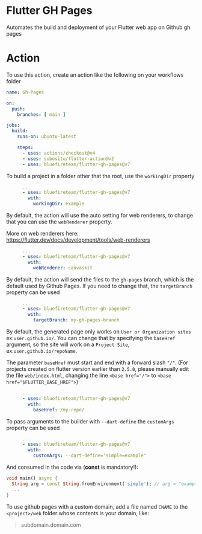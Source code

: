 # Flutter GH Pages

Automates the build and deployment of your Flutter web app on Github gh pages

# Action

To use this action, create an action like the following on your workflows folder

```yml
name: Gh-Pages

on:
  push:
    branches: [ main ]

jobs:
  build:
    runs-on: ubuntu-latest

    steps:
      - uses: actions/checkout@v4
      - uses: subosito/flutter-action@v2
      - uses: bluefireteam/flutter-gh-pages@v7
```
To build a project in a folder other that the root, use the `workingDir` property

```yml
      ...
      - uses: bluefireteam/flutter-gh-pages@v7
        with:
          workingDir: example
```

By default, the action will use the auto setting for web renderers, to change that you can use the `webRenderer` property.

More on web renderers here: https://flutter.dev/docs/development/tools/web-renderers

```yml
      ...
      - uses: bluefireteam/flutter-gh-pages@v7
        with:
          webRenderer: canvaskit
```

By default, the action will send the files to the `gh-pages` branch, which is the default used by Github Pages.
If you need to change that, the `targetBranch` property can be used

```yml
      ...
      - uses: bluefireteam/flutter-gh-pages@v7
        with:
          targetBranch: my-gh-pages-branch
```

By default, the generated page only works on `User or Organization sites` ex:`user.github.io/`. 
You can change that by specifying the `baseHref` argument, so the site will work on a `Project Site`, ex:`user.github.io/repoName`.

The parameter `baseHref` must start and end with a forward slash `"/"`.
(For projects created on flutter version earlier than `2.5.0`, please manually edit the file `web/index.html`, changing the line `<base href="/">` to `<base href="$FLUTTER_BASE_HREF">`)

```yml
      ...
      - uses: bluefireteam/flutter-gh-pages@v7
        with:
          baseHref: /my-repo/
```

To pass arguments to the builder with `--dart-define` the `customArgs` property can be used

```yml
      ...
      - uses: bluefireteam/flutter-gh-pages@v7
        with:
          customArgs: --dart-define="simple=example"
```


And consumed in the code via (**const** is mandatory!):
```dart
void main() async {
  String arg = const String.fromEnvironment('simple'); // arg = "example"
  ...
}
```


To use github pages with a custom domain, add a file named `CNAME` to the
`<project>/web` folder whose contents is your domain, like:
> subdomain.domain.com
